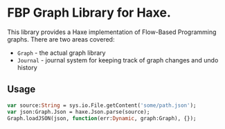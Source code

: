 # FBP Graph Library for Haxe.

This library provides a Haxe implementation of Flow-Based Programming graphs. There are two areas covered:

* `Graph` - the actual graph library
* `Journal` -  journal system for keeping track of graph changes and undo history


## Usage

```hx
var source:String = sys.io.File.getContent('some/path.json');
var json:Graph.Json = haxe.Json.parse(source);
Graph.loadJSON(json, function(err:Dynamic, graph:Graph), {});
```

